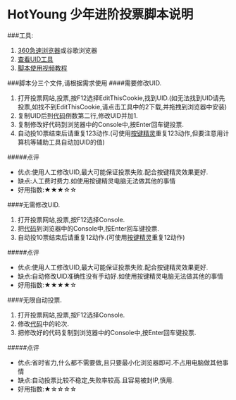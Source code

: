 # HotYoung 少年进阶投票脚本说明

###工具:
 1. [360急速浏览器](http://chrome.360.cn/)或谷歌浏览器
 2. [查看UID工具](http://www.chromein.com/public/crx/fngmhnnpilhplaeedifhccceomclgfbg/chromein.com_ext_11241.crx)
 3. [脚本使用视频教程](http://share.weiyun.com/c78eb7c160c3576cb4e6368f5a4bf50c)

###脚本分三个文件,请根据需求使用
####需要修改UID.
1. 打开投票网站,投票,按F12选择EditThisCookie,找到UID.(如无法找到UID请先投票,如找不到EditThisCookie,请点击工具中的2下载,并拖拽到浏览器中安装)
2. 复制UID后到[代码]()倒数第二行,修改UID并加1.
3. 复制修改好代码到浏览器中的Console中,按Enter回车键投票.
4. 自动投10票结束后请重复123动作.(可使用[按键精灵](http://chrome.360.cn/)重复123动作,但要注意用计算机等辅助工具自动加UID的值)

#####点评
 * 优点:使用人工修改UID,最大可能保证投票失败.配合按键精灵效果更好.
 * 缺点:人工费时费力.如使用按键精灵电脑无法做其他的事情
 * 好用指数:★★★☆☆

####无需修改UID.
1. 打开投票网站,投票,按F12选择Console.
2. 把[代码]()到浏览器中的Console中,按Enter回车键投票.
3. 自动投10票结束后请重复12动作.(可使用[按键精灵](http://chrome.360.cn/)重复12动作)

#####点评
 * 优点:使用人工修改UID,最大可能保证投票失败.配合按键精灵效果更好.
 * 缺点:自动修改UID准确性没有手动好.如使用按键精灵电脑无法做其他的事情
 * 好用指数:★★★★☆

####无限自动投票.
1. 打开投票网站,投票,按F12选择Console.
2. 修改[代码]()中的轮次.
2. 把修改好的代码复制到浏览器中的Console中,按Enter回车键投票.

#####点评
 * 优点:省时省力,什么都不需要做,且只要最小化浏览器即可.不占用电脑做其他事情
 * 缺点:自动投票比较不稳定,失败率较高.且容易被封IP,慎用.
 * 好用指数:★☆☆☆☆
